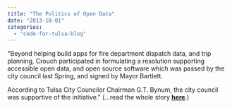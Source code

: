 ```yaml
---
title: "The Politics of Open Data"
date: "2013-10-01"
categories: 
  - "code-for-tulsa-blog"
---
```


"Beyond helping build apps for fire department dispatch data, and trip planning, Crouch participated in formulating a resolution supporting accessible open data, and open source software which was passed by the city council last Spring, and signed by Mayor Bartlett.

According to Tulsa City Councilor Chairman G.T. Bynum, the city council was supportive of the initiative." (...read the whole story **[here](http://techpresident.com/news/24339/transparency-fight-muddies-tulsas-mayoral-race)**.)

